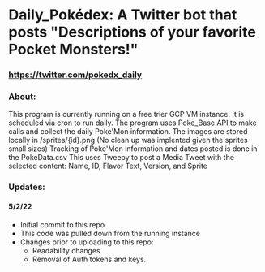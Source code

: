 # Daily_Pokédex: A Twitter bot that posts "Descriptions of your favorite Pocket Monsters!"
### https://twitter.com/pokedx_daily


### About: 
This program is currently running on a free trier GCP VM instance. It is scheduled via cron to run daily.
The program uses Poke_Base API to make calls and collect the daily Poke'Mon information. 
The images are stored locally in /sprites/{id}.png (No clean up was implented given the sprites small sizes)
Tracking of Poke'Mon information and dates posted is done in the PokeData.csv
This uses Tweepy to post a Media Tweet with the selected content: Name, ID, Flavor Text, Version, and Sprite


### Updates:
#### 5/2/22
- Initial commit to this repo
- This code was pulled down from the running instance
- Changes prior to uploading to this repo:
    - Readability changes
    - Removal of Auth tokens and keys. 
